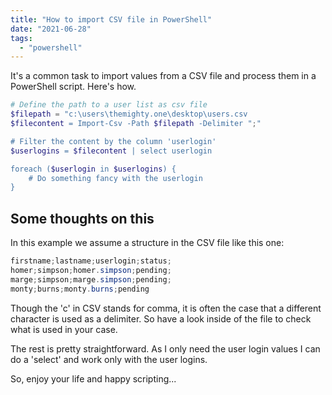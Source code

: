 ```yaml
---
title: "How to import CSV file in PowerShell"
date: "2021-06-28"
tags: 
  - "powershell"
---
```


It's a common task to import values from a CSV file and process them in a PowerShell script. Here's how.

<!--more-->

```powershell
# Define the path to a user list as csv file
$filepath = "c:\users\themighty.one\desktop\users.csv
$filecontent = Import-Csv -Path $filepath -Delimiter ";" 

# Filter the content by the column 'userlogin'
$userlogins = $filecontent | select userlogin 

foreach ($userlogin in $userlogins) {
    # Do something fancy with the userlogin
}
```

## Some thoughts on this

In this example we assume a structure in the CSV file like this one:

```powershell
firstname;lastname;userlogin;status;
homer;simpson;homer.simpson;pending;
marge;simpson;marge.simpson;pending;
monty;burns;monty.burns;pending
```

Though the 'c' in CSV stands for comma, it is often the case that a different character is used as a delimiter. So have a look inside of the file to check what is used in your case.

The rest is pretty straightforward. As I only need the user login values I can do a 'select' and work only with the user logins.

So, enjoy your life and happy scripting...
